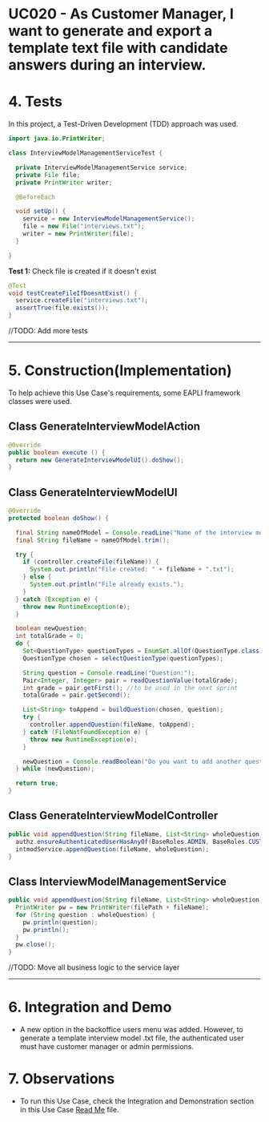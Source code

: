 # UC020 - As Customer Manager, I want to generate and export a template text file with candidate answers during an interview.

# 4. Tests

In this project, a Test-Driven Development (TDD) approach was used.

```java
import java.io.PrintWriter;

class InterviewModelManagementServiceTest {

  private InterviewModelManagementService service;
  private File file;
  private PrintWriter writer;

  @BeforeEach

  void setUp() {
    service = new InterviewModelManagementService();
    file = new File("interviews.txt");
    writer = new PrintWriter(file);
  }

}
```

**Test 1:** Check file is created if it doesn't exist

```java
@Test
void testCreateFileIfDoesntExist() {
  service.createFile("interviews.txt");
  assertTrue(file.exists());
}
```

//TODO: Add more tests

---

# 5. Construction(Implementation)

To help achieve this Use Case's requirements, some EAPLI framework classes were used.

## Class GenerateInterviewModelAction

```java
@Override
public boolean execute () {
  return new GenerateInterviewModelUI().doShow();
}
```

## Class GenerateInterviewModelUI

```java
@Override
protected boolean doShow() {

  final String nameOfModel = Console.readLine("Name of the interview model:");
  final String fileName = nameOfModel.trim();

  try {
    if (controller.createFile(fileName)) {
      System.out.println("File created: " + fileName + ".txt");
    } else {
      System.out.println("File already exists.");
    }
  } catch (Exception e) {
    throw new RuntimeException(e);
  }

  boolean newQuestion;
  int totalGrade = 0;
  do {
    Set<QuestionType> questionTypes = EnumSet.allOf(QuestionType.class);
    QuestionType chosen = selectQuestionType(questionTypes);

    String question = Console.readLine("Question:");
    Pair<Integer, Integer> pair = readQuestionValue(totalGrade);
    int grade = pair.getFirst(); //to be used in the next sprint
    totalGrade = pair.getSecond();

    List<String> toAppend = buildQuestion(chosen, question);
    try {
      controller.appendQuestion(fileName, toAppend);
    } catch (FileNotFoundException e) {
      throw new RuntimeException(e);
    }

    newQuestion = Console.readBoolean("Do you want to add another question? (y/n)");
  } while (newQuestion);

  return true;
}
```
        
## Class GenerateInterviewModelController
```java
public void appendQuestion(String fileName, List<String> wholeQuestion) throws FileNotFoundException {
  authz.ensureAuthenticatedUserHasAnyOf(BaseRoles.ADMIN, BaseRoles.CUSTOMER_MANAGER);
  intmodService.appendQuestion(fileName, wholeQuestion);
}
```

## Class InterviewModelManagementService
```java
public void appendQuestion(String fileName, List<String> wholeQuestion) throws FileNotFoundException {
  PrintWriter pw = new PrintWriter(filePath + fileName);
  for (String question : wholeQuestion) {
    pw.println(question);
    pw.println();
  }
  pw.close();
}
```

//TODO: Move all business logic to the service layer

---

# 6. Integration and Demo

* A new option in the backoffice users menu was added.
  However, to generate a template interview model .txt file, the authenticated
  user must have customer manager or admin permissions.

# 7. Observations

* To run this Use Case, check the Integration and Demonstration section in this Use Case [Read Me](../README.md) file.